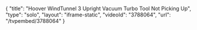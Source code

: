 {
    "title": "Hoover WindTunnel 3 Upright Vacuum Turbo Tool Not Picking Up",
    "type": "solo",
    "layout": "iframe-static",
    "videoId": "3788064",
    "url": "\/tvpembed\/3788064"
}